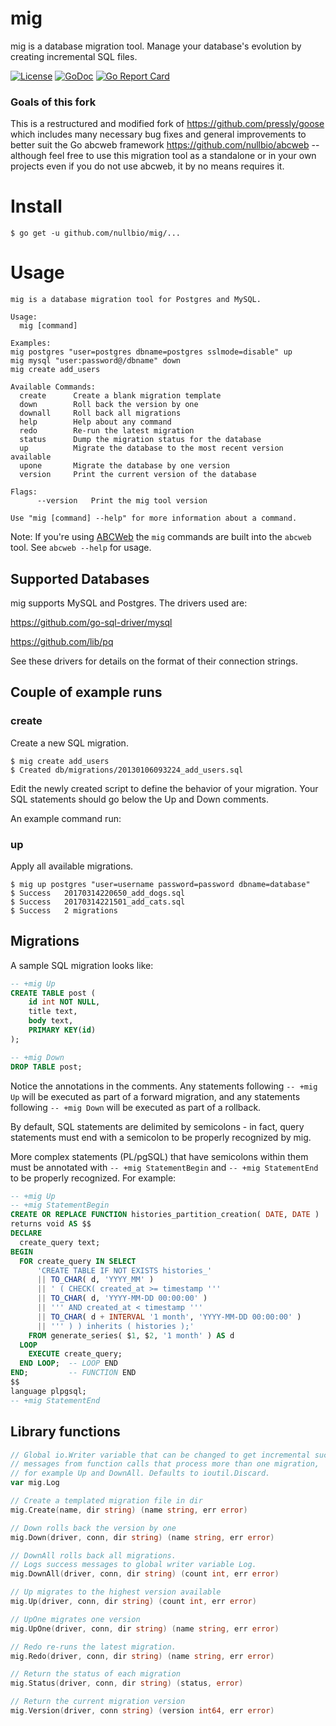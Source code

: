 # mig

mig is a database migration tool. Manage your database's evolution by creating incremental SQL files.

[![License](https://img.shields.io/badge/license-MIT-blue.svg)](https://github.com/volatiletech/mig/blob/master/LICENSE)
[![GoDoc](https://godoc.org/github.com/volatiletech/mig?status.svg)](https://godoc.org/github.com/volatiletech/mig)
[![Go Report Card](https://goreportcard.com/badge/volatiletech/mig)](http://goreportcard.com/report/volatiletech/mig)

### Goals of this fork

This is a restructured and modified fork of https://github.com/pressly/goose
which includes many necessary bug fixes and general improvements to
better suit the Go abcweb framework https://github.com/nullbio/abcweb --
although feel free to use this migration tool as a standalone or in your own 
projects even if you do not use abcweb, it by no means requires it.

# Install

    $ go get -u github.com/nullbio/mig/...

# Usage

```
mig is a database migration tool for Postgres and MySQL.

Usage:
  mig [command]

Examples:
mig postgres "user=postgres dbname=postgres sslmode=disable" up
mig mysql "user:password@/dbname" down
mig create add_users

Available Commands:
  create      Create a blank migration template
  down        Roll back the version by one
  downall     Roll back all migrations
  help        Help about any command
  redo        Re-run the latest migration
  status      Dump the migration status for the database
  up          Migrate the database to the most recent version available
  upone       Migrate the database by one version
  version     Print the current version of the database

Flags:
      --version   Print the mig tool version

Use "mig [command] --help" for more information about a command.
```

Note: If you're using [ABCWeb](https://github.com/volatiletech/abcweb) the `mig`
commands are built into the `abcweb` tool. See `abcweb --help` for usage.

## Supported Databases

mig supports MySQL and Postgres. The drivers used are:

https://github.com/go-sql-driver/mysql

https://github.com/lib/pq

See these drivers for details on the format of their connection strings.

## Couple of example runs

### create

Create a new SQL migration.

    $ mig create add_users
    $ Created db/migrations/20130106093224_add_users.sql

Edit the newly created script to define the behavior of your migration. Your
SQL statements should go below the Up and Down comments.

An example command run:

### up

Apply all available migrations.

    $ mig up postgres "user=username password=password dbname=database"
	$ Success   20170314220650_add_dogs.sql
	$ Success   20170314221501_add_cats.sql
	$ Success   2 migrations

## Migrations

A sample SQL migration looks like:

```sql
-- +mig Up
CREATE TABLE post (
    id int NOT NULL,
    title text,
    body text,
    PRIMARY KEY(id)
);

-- +mig Down
DROP TABLE post;
```

Notice the annotations in the comments. Any statements following `-- +mig Up` will be executed as part of a forward migration, and any statements following `-- +mig Down` will be executed as part of a rollback.

By default, SQL statements are delimited by semicolons - in fact, query statements must end with a semicolon to be properly recognized by mig.

More complex statements (PL/pgSQL) that have semicolons within them must be annotated with `-- +mig StatementBegin` and `-- +mig StatementEnd` to be properly recognized. For example:

```sql
-- +mig Up
-- +mig StatementBegin
CREATE OR REPLACE FUNCTION histories_partition_creation( DATE, DATE )
returns void AS $$
DECLARE
  create_query text;
BEGIN
  FOR create_query IN SELECT
      'CREATE TABLE IF NOT EXISTS histories_'
      || TO_CHAR( d, 'YYYY_MM' )
      || ' ( CHECK( created_at >= timestamp '''
      || TO_CHAR( d, 'YYYY-MM-DD 00:00:00' )
      || ''' AND created_at < timestamp '''
      || TO_CHAR( d + INTERVAL '1 month', 'YYYY-MM-DD 00:00:00' )
      || ''' ) ) inherits ( histories );'
    FROM generate_series( $1, $2, '1 month' ) AS d
  LOOP
    EXECUTE create_query;
  END LOOP;  -- LOOP END
END;         -- FUNCTION END
$$
language plpgsql;
-- +mig StatementEnd
```

## Library functions


```go
// Global io.Writer variable that can be changed to get incremental success 
// messages from function calls that process more than one migration,
// for example Up and DownAll. Defaults to ioutil.Discard.
var mig.Log

// Create a templated migration file in dir
mig.Create(name, dir string) (name string, err error)

// Down rolls back the version by one
mig.Down(driver, conn, dir string) (name string, err error)

// DownAll rolls back all migrations.
// Logs success messages to global writer variable Log.
mig.DownAll(driver, conn, dir string) (count int, err error)

// Up migrates to the highest version available
mig.Up(driver, conn, dir string) (count int, err error)

// UpOne migrates one version
mig.UpOne(driver, conn, dir string) (name string, err error)

// Redo re-runs the latest migration.
mig.Redo(driver, conn, dir string) (name string, err error)

// Return the status of each migration
mig.Status(driver, conn, dir string) (status, error)

// Return the current migration version
mig.Version(driver, conn string) (version int64, err error)
```
